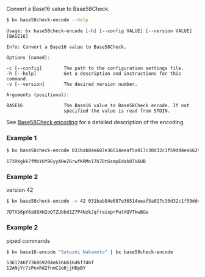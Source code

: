 Convert a Base16 value to Base58Check.
```sh
$ bx base58check-encode --help
```
```
Usage: bx base58check-encode [-h] [--config VALUE] [--version VALUE]
[BASE16]

Info: Convert a Base16 value to Base58Check.

Options (named):

-c [--config]        The path to the configuration settings file.
-h [--help]          Get a description and instructions for this command.
-v [--version]       The desired version number.

Arguments (positional):

BASE16               The Base16 value to Base58Check encode. If not
                     specified the value is read from STDIN.
```
See [Base58Check encoding](https://en.bitcoin.it/wiki/Base58Check_encoding) for a detailed description of the encoding.
### Example 1
```sh
$ bx base58check-encode 031bab84e687e36514eeaf5a017c30d32c1f59dd4ea6629da7970ca374513dd006
```
```
173RKgkk7fMbYUYBGyyAHeZ6rwfKRMn17h7DtGsmpEdab8TV6UB
```
### Example 2
version 42
```sh
$ bx base58check-encode -v 42 031bab84e687e36514eeaf5a017c30d32c1f59dd4ea6629da7970ca374513dd006
```
```
7DTXS6pY6a98XH2oQTZUbbd1Z7P4NzkJqfraixprPutXQVTkwBGw
```
### Example 2
piped commands
```sh
$ bx base16-encode "Satoshi Nakamoto" | bx base58check-encode
```
```
5361746f736869204e616b616d6f746f
12ANjYr7zPnxRdZfnmC2e6jjHDpBY
```